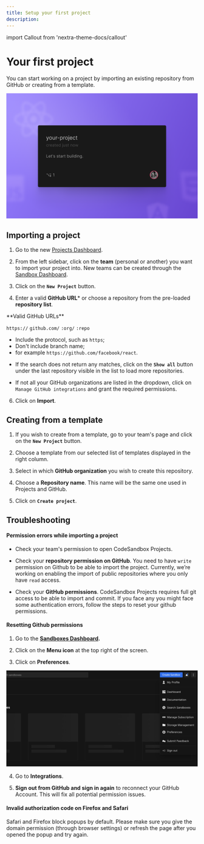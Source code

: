 ```yaml
---
title: Setup your first project
description:
---
```


import Callout from 'nextra-theme-docs/callout'

# Your first project

You can start working on a project by importing an existing repository from GitHub or creating from a template.

![Your First Project](../images/first-project.png)
    
## Importing a project

1. Go to the new [Projects Dashboard](https://codesandbox.io/p/dashboard).

2. From the left sidebar, click on the **team** (personal or another) you want to import your project into. New teams can be created through the [Sandbox Dashboard](https://codesandbox.io/dashboard).
  
3. Click on the **`New Project`** button.
    
4. Enter a valid **GitHub URL*** or choose a repository from the pre-loaded **repository list**. 

<Callout emoji="*⃣️">
**Valid GitHub URLs**

`https://` `github.com/` `:org/` `:repo`
- Include the protocol, such as `https`;
- Don't include branch name;
- for example `https://github.com/facebook/react`.
</Callout>

- If the search does not return any matches, click on the **`Show all`** button under the last repository visible in the list to load more repositories.

- If not all your GitHub organizations are listed in the dropdown, click on `Manage GitHub integrations` and grant the required permissions.
 
6. Click on **Import**. 

## Creating from a template

1. If you wish to create from a template, go to your team's page and click on the **`New Project`** button.
    
1. Choose a template from our selected list of templates displayed in the right column.
 
1. Select in which **GitHub organization** you wish to create this repository.

1. Choose a **Repository name**. This name will be the same one used in Projects and GitHub.

1. Click on **`Create project`**.


## Troubleshooting
   
#### **Permission errors while importing a project**
    
- Check your team's permission to open CodeSandbox Projects.

- Check your **repository permission on GitHub**. 
You need to have `write` permission on Github to be able to import the project. Currently, we’re working on enabling the import of public repositories where you only have `read` access.

- Check your **GitHub permissions**. 
CodeSandbox Projects requires full git access to be able to import and commit. If you face any you might face some authentication errors, follow the steps to reset your github permissions.
    
    
#### **Resetting Github permissions**

1. Go to the **[Sandboxes Dashboard](https://codesandbox.io/dashboard).**

1. Click on the **Menu icon** at the top right of the screen.

1. Click on **Preferences**.

![Preferences Dropdown Menu Point on CodeSandbox Dashboard](../images/start-preferences.png)
  
4. Go to **Integrations**. 

5. **Sign out from GitHub and sign in again** to reconnect your GitHub Account. This will fix all potential permission issues. 
  
#### **Invalid authorization code on Firefox and Safari**
    
Safari and Firefox block popups by default. Please make sure you give the domain permission (through browser settings) or refresh the page after you opened the popup and try again.


    
    